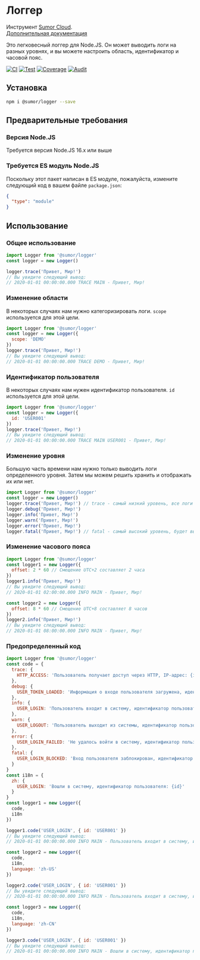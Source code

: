 # Логгер

Инструмент [Sumor Cloud](https://sumor.cloud).  
[Дополнительная документация](https://sumor.cloud)

Это легковесный логгер для Node.JS.
Он может выводить логи на разных уровнях, и вы можете настроить область, идентификатор и часовой пояс.

[![CI](https://github.com/sumor-cloud/logger/actions/workflows/ci.yml/badge.svg)](https://github.com/sumor-cloud/logger/actions/workflows/ci.yml)
[![Test](https://github.com/sumor-cloud/logger/actions/workflows/ut.yml/badge.svg)](https://github.com/sumor-cloud/logger/actions/workflows/ut.yml)
[![Coverage](https://github.com/sumor-cloud/logger/actions/workflows/coverage.yml/badge.svg)](https://github.com/sumor-cloud/logger/actions/workflows/coverage.yml)
[![Audit](https://github.com/sumor-cloud/logger/actions/workflows/audit.yml/badge.svg)](https://github.com/sumor-cloud/logger/actions/workflows/audit.yml)

## Установка

```bash
npm i @sumor/logger --save
```

## Предварительные требования

### Версия Node.JS

Требуется версия Node.JS 16.x или выше

### Требуется ES модуль Node.JS

Поскольку этот пакет написан в ES модуле,
пожалуйста, измените следующий код в вашем файле `package.json`:

```json
{
  "type": "module"
}
```

## Использование

### Общее использование

```js
import Logger from '@sumor/logger'
const logger = new Logger()

logger.trace('Привет, Мир!')
// Вы увидите следующий вывод:
// 2020-01-01 00:00:00.000 TRACE MAIN - Привет, Мир!
```

### Изменение области

В некоторых случаях нам нужно категоризировать логи. `scope` используется для этой цели.

```js
import Logger from '@sumor/logger'
const logger = new Logger({
  scope: 'DEMO'
})
logger.trace('Привет, Мир!')
// Вы увидите следующий вывод:
// 2020-01-01 00:00:00.000 TRACE DEMO - Привет, Мир!
```

### Идентификатор пользователя

В некоторых случаях нам нужен идентификатор пользователя. `id` используется для этой цели.

```js
import Logger from '@sumor/logger'
const logger = new Logger({
  id: 'USER001'
})
logger.trace('Привет, Мир!')
// Вы увидите следующий вывод:
// 2020-01-01 00:00:00.000 TRACE MAIN USER001 - Привет, Мир!
```

### Изменение уровня

Большую часть времени нам нужно только выводить логи определенного уровня. Затем мы можем решить хранить и отображать их или нет.

```js
import Logger from '@sumor/logger'
const logger = new Logger()
logger.trace('Привет, Мир!') // trace - самый низкий уровень, все логи будут выведены
logger.debug('Привет, Мир!')
logger.info('Привет, Мир!')
logger.warn('Привет, Мир!')
logger.error('Привет, Мир!')
logger.fatal('Привет, Мир!') // fatal - самый высокий уровень, будет выведена только критическая ошибка
```

### Изменение часового пояса

```js
import Logger from '@sumor/logger'
const logger1 = new Logger({
  offset: 2 * 60 // Смещение UTC+2 составляет 2 часа
})
logger1.info('Привет, Мир!')
// Вы увидите следующий вывод:
// 2020-01-01 02:00:00.000 INFO MAIN - Привет, Мир!

const logger2 = new Logger({
  offset: 8 * 60 // Смещение UTC+8 составляет 8 часов
})
logger2.info('Привет, Мир!')
// Вы увидите следующий вывод:
// 2020-01-01 08:00:00.000 INFO MAIN - Привет, Мир!
```

### Предопределенный код

```js
import Logger from '@sumor/logger'
const code = {
  trace: {
    HTTP_ACCESS: 'Пользователь получает доступ через HTTP, IP-адрес: {ip}'
  },
  debug: {
    USER_TOKEN_LOADED: 'Информация о входе пользователя загружена, идентификатор пользователя: {id}'
  },
  info: {
    USER_LOGIN: 'Пользователь входит в систему, идентификатор пользователя: {id}'
  },
  warn: {
    USER_LOGOUT: 'Пользователь выходит из системы, идентификатор пользователя: {id}'
  },
  error: {
    USER_LOGIN_FAILED: 'Не удалось войти в систему, идентификатор пользователя: {id}'
  },
  fatal: {
    USER_LOGIN_BLOCKED: 'Вход пользователя заблокирован, идентификатор пользователя: {id}'
  }
}
const i18n = {
  zh: {
    USER_LOGIN: 'Вошли в систему, идентификатор пользователя: {id}'
  }
}
const logger1 = new Logger({
  code,
  i18n
})

logger1.code('USER_LOGIN', { id: 'USER001' })
// Вы увидите следующий вывод:
// 2020-01-01 00:00:00.000 INFO MAIN - Пользователь входит в систему, идентификатор пользователя: USER001

const logger2 = new Logger({
  code,
  i18n,
  language: 'zh-US'
})

logger2.code('USER_LOGIN', { id: 'USER001' })
// Вы увидите следующий вывод:
// 2020-01-01 00:00:00.000 INFO MAIN - Пользователь входит в систему, идентификатор пользователя: USER001

const logger3 = new Logger({
  code,
  i18n,
  language: 'zh-CN'
})

logger3.code('USER_LOGIN', { id: 'USER001' })
// Вы увидите следующий вывод:
// 2020-01-01 00:00:00.000 INFO MAIN - Вошли в систему, идентификатор пользователя: USER001
```
